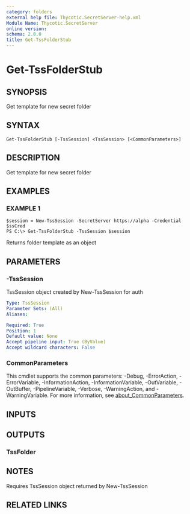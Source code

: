 ```yaml
---
category: folders
external help file: Thycotic.SecretServer-help.xml
Module Name: Thycotic.SecretServer
online version:
schema: 2.0.0
title: Get-TssFolderStub
---
```


# Get-TssFolderStub

## SYNOPSIS
Get template for new secret folder

## SYNTAX

```
Get-TssFolderStub [-TssSession] <TssSession> [<CommonParameters>]
```

## DESCRIPTION
Get template for new secret folder

## EXAMPLES

### EXAMPLE 1
```
$session = New-TssSession -SecretServer https://alpha -Credential $ssCred
PS C:\> Get-TssFolderStub -TssSession $session
```

Returns folder template as an object

## PARAMETERS

### -TssSession
TssSession object created by New-TssSession for auth

```yaml
Type: TssSession
Parameter Sets: (All)
Aliases:

Required: True
Position: 1
Default value: None
Accept pipeline input: True (ByValue)
Accept wildcard characters: False
```

### CommonParameters
This cmdlet supports the common parameters: -Debug, -ErrorAction, -ErrorVariable, -InformationAction, -InformationVariable, -OutVariable, -OutBuffer, -PipelineVariable, -Verbose, -WarningAction, and -WarningVariable. For more information, see [about_CommonParameters](http://go.microsoft.com/fwlink/?LinkID=113216).

## INPUTS

## OUTPUTS

### TssFolder
## NOTES
Requires TssSession object returned by New-TssSession

## RELATED LINKS
